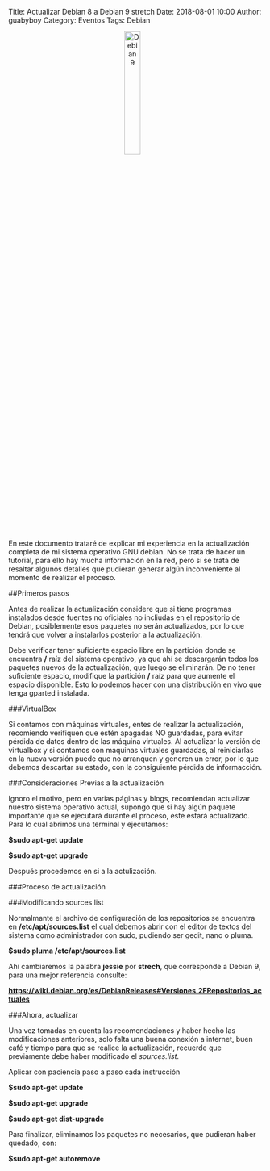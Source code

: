 Title: Actualizar Debian 8 a Debian 9 stretch
Date: 2018-08-01 10:00
Author: guabyboy
Category: Eventos
Tags: Debian

<center>
<img class="img-responsive" style="width:25%;height:auto;margin-right:12px;" src="{attach}2018-08-02-ActualizarDebian/Debian9.jpeg" alt="Debian 9" width="65" height="50">

</center>
<br />


En este documento trataré de explicar mi experiencia en la actualización completa de mi sistema operativo GNU debian. No se trata de hacer un tutorial, para ello hay mucha información en la red, pero sí se trata de resaltar algunos detalles que  pudieran generar algún inconveniente al momento de realizar el proceso.

<!-- break --> 



##Primeros pasos


Antes de realizar la actualización considere que si tiene programas instalados desde fuentes no oficiales no incliudas en el repositorio de Debian, posiblemente esos paquetes no serán actualizados, por lo que tendrá que volver a instalarlos posterior a la actualización. 

Debe verificar tener suficiente espacio libre en la partición donde se encuentra **/** raíz del sistema operativo, ya que ahí se descargarán todos los paquetes nuevos de la actualización, que luego se eliminarán. De no tener suficiente espacio, modifique la partición **/** raíz para que aumente el espacio disponible. Esto lo podemos hacer con una distribución en vivo que tenga gparted instalada. 


###VirtualBox

Si contamos con máquinas  virtuales, entes de realizar la actualización, recomiendo verifiquen que estén apagadas NO guardadas, para evitar pérdida de datos dentro de las máquina virtuales. Al actualizar la versión de virtualbox y si contamos con maquinas virtuales guardadas, al reiniciarlas en la nueva versión puede que no arranquen y generen un error, por lo que debemos descartar su estado, con la consiguiente pérdida de informacción.


###Consideraciones Previas a la actualización



Ignoro el motivo, pero en varias páginas y blogs, recomiendan actualizar nuestro sistema operativo actual, supongo que si hay algún paquete importante que se ejecutará durante el proceso, este estará actualizado. Para lo cual abrimos una terminal y ejecutamos:

__$sudo apt-get update__

__$sudo apt-get upgrade__

Después procedemos en si a la actulización.




###Proceso de actualización



###Modificando sources.list

Normalmante el archivo de configuración de los repositorios se encuentra en **/etc/apt/sources.list** el cual debemos abrir con el editor de textos del sistema como administrador con sudo, pudiendo ser gedit, nano o pluma.

__$sudo pluma /etc/apt/sources.list__

Ahí cambiaremos la palabra **jessie** por **strech**, que corresponde a Debian 9, para una mejor referencia consulte:

__https://wiki.debian.org/es/DebianReleases#Versiones.2FRepositorios_actuales__


###Ahora, actualizar

Una vez tomadas en cuenta las recomendaciones y haber hecho las modificaciones anteriores, solo falta una buena conexión a internet, buen café y tiempo para que se realice la actualización, recuerde que previamente debe haber modificado el *sources.list*.

Aplicar con paciencia paso a paso cada instrucción 

__$sudo apt-get update__

__$sudo apt-get upgrade__

__$sudo apt-get dist-upgrade__

Para finalizar, eliminamos los paquetes no necesarios, que pudieran haber quedado, con:

__$sudo apt-get autoremove__









